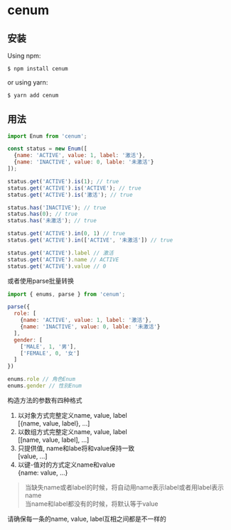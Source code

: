 # cenum

## 安装
Using npm:
```bash
$ npm install cenum
```
or using yarn:
```bash
$ yarn add cenum
```

## 用法

```javascript
import Enum from 'cenum';

const status = new Enum([
  {name: 'ACTIVE', value: 1, label: '激活'},
  {name: 'INACTIVE', value: 0, lable: '未激活'}
]);

status.get('ACTIVE').is(1); // true
status.get('ACTIVE').is('ACTIVE'); // true
status.get('ACTIVE').is('激活'); // true

status.has('INACTIVE'); // true
status.has(0); // true
status.has('未激活'); // true

status.get('ACTIVE').in(0, 1) // true
status.get('ACTIVE').in(['ACTIVE', '未激活']) // true

status.get('ACTIVE').label // 激活
status.get('ACTIVE').name // ACTIVE
status.get('ACTIVE').value // 0
```

或者使用parse批量转换
```javascript
import { enums, parse } from 'cenum';

parse({
  role: [
    {name: 'ACTIVE', value: 1, label: '激活'},
    {name: 'INACTIVE', value: 0, lable: '未激活'}
  ],
  gender: [
    ['MALE', 1, '男'],
    ['FEMALE', 0, '女']
  ]
})

enums.role // 角色Enum
enums.gender // 性别Enum
```

构造方法的参数有四种格式
1. 以对象方式完整定义name, value, label  
  [{name, value, label}, ...] 
1. 以数组方式完整定义name, value, label  
  [[name, value, label], ...]
1. 只提供值, name和labe将和value保持一致  
  [value, ...]
1. 以键-值对的方式定义name和value  
  {name: value, ...}

>当缺失name或者label的时候，将自动用name表示label或者用label表示name  
当name和label都没有的时候，将默认等于value



请确保每一条的name, value, label互相之间都是不一样的
